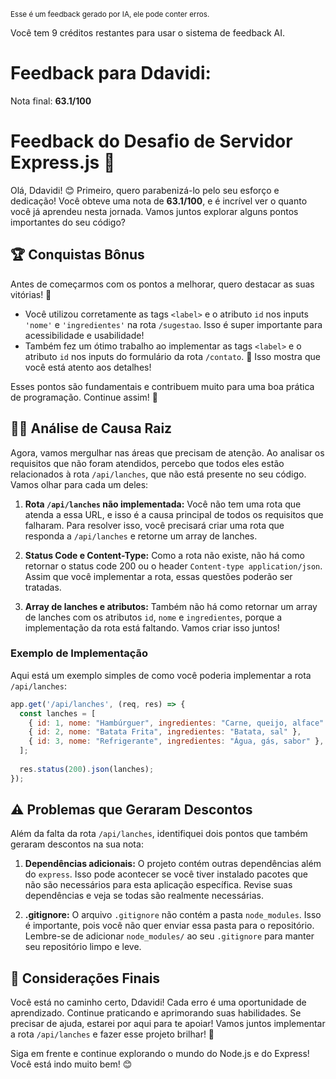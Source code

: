 <sup>Esse é um feedback gerado por IA, ele pode conter erros.</sup>

Você tem 9 créditos restantes para usar o sistema de feedback AI.

# Feedback para Ddavidi:

Nota final: **63.1/100**

# Feedback do Desafio de Servidor Express.js 🚀

Olá, Ddavidi! 😊 Primeiro, quero parabenizá-lo pelo seu esforço e dedicação! Você obteve uma nota de **63.1/100**, e é incrível ver o quanto você já aprendeu nesta jornada. Vamos juntos explorar alguns pontos importantes do seu código?

## 🏆 Conquistas Bônus
Antes de começarmos com os pontos a melhorar, quero destacar as suas vitórias! 🎉

- Você utilizou corretamente as tags `<label>` e o atributo `id` nos inputs `'nome'` e `'ingredientes'` na rota `/sugestao`. Isso é super importante para acessibilidade e usabilidade!
- Também fez um ótimo trabalho ao implementar as tags `<label>` e o atributo `id` nos inputs do formulário da rota `/contato`. 👏 Isso mostra que você está atento aos detalhes!

Esses pontos são fundamentais e contribuem muito para uma boa prática de programação. Continue assim! 💪

## 🕵️‍♂️ Análise de Causa Raiz
Agora, vamos mergulhar nas áreas que precisam de atenção. Ao analisar os requisitos que não foram atendidos, percebo que todos eles estão relacionados à rota `/api/lanches`, que não está presente no seu código. Vamos olhar para cada um deles:

1. **Rota `/api/lanches` não implementada:** Você não tem uma rota que atenda a essa URL, e isso é a causa principal de todos os requisitos que falharam. Para resolver isso, você precisará criar uma rota que responda a `/api/lanches` e retorne um array de lanches.

2. **Status Code e Content-Type:** Como a rota não existe, não há como retornar o status code 200 ou o header `Content-type application/json`. Assim que você implementar a rota, essas questões poderão ser tratadas.

3. **Array de lanches e atributos:** Também não há como retornar um array de lanches com os atributos `id`, `nome` e `ingredientes`, porque a implementação da rota está faltando. Vamos criar isso juntos!

### Exemplo de Implementação
Aqui está um exemplo simples de como você poderia implementar a rota `/api/lanches`:

```javascript
app.get('/api/lanches', (req, res) => {
  const lanches = [
    { id: 1, nome: "Hambúrguer", ingredientes: "Carne, queijo, alface" },
    { id: 2, nome: "Batata Frita", ingredientes: "Batata, sal" },
    { id: 3, nome: "Refrigerante", ingredientes: "Água, gás, sabor" },
  ];
  
  res.status(200).json(lanches);
});
```

## ⚠️ Problemas que Geraram Descontos
Além da falta da rota `/api/lanches`, identifiquei dois pontos que também geraram descontos na sua nota:

1. **Dependências adicionais:** O projeto contém outras dependências além do `express`. Isso pode acontecer se você tiver instalado pacotes que não são necessários para esta aplicação específica. Revise suas dependências e veja se todas são realmente necessárias.

2. **.gitignore:** O arquivo `.gitignore` não contém a pasta `node_modules`. Isso é importante, pois você não quer enviar essa pasta para o repositório. Lembre-se de adicionar `node_modules/` ao seu `.gitignore` para manter seu repositório limpo e leve.

## 🚀 Considerações Finais
Você está no caminho certo, Ddavidi! Cada erro é uma oportunidade de aprendizado. Continue praticando e aprimorando suas habilidades. Se precisar de ajuda, estarei por aqui para te apoiar! Vamos juntos implementar a rota `/api/lanches` e fazer esse projeto brilhar! 💫

Siga em frente e continue explorando o mundo do Node.js e do Express! Você está indo muito bem! 😊
